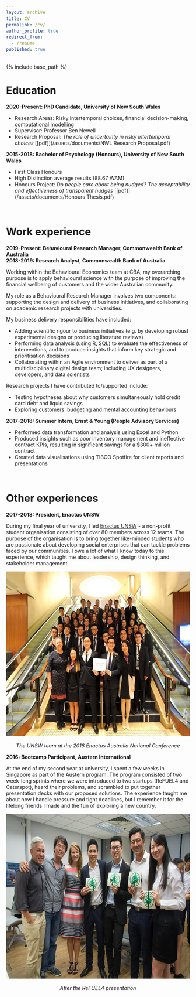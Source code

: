 ```yaml
---
layout: archive
title: CV
permalink: /cv/
author_profile: true
redirect_from:
  - /resume
published: true
---
```


{% include base_path %}

Education
======

**2020-Present: PhD Candidate, University of New South Wales**
* Research Areas: Risky intertemporal choices, financial decision-making, computational modelling
* Supervisor: Professor Ben Newell
* Research Proposal: _The role of uncertainty in risky intertemporal choices_ [[pdf]](/assets/documents/NWL Research Proposal.pdf)

**2015-2018: Bachelor of Psychology (Honours), University of New South Wales**
* First Class Honours
* High Distinction average results (88.67 WAM)
* Honours Project: _Do people care about being nudged? The acceptability and effectiveness of transparent nudges_ [[pdf]](/assets/documents/Honours Thesis.pdf)

<br>

Work experience
======

**2019-Present: Behavioural Research Manager, Commonwealth Bank of Australia**  
**2018-2019: Research Analyst, Commonwealth Bank of Australia**

Working within the Behavioural Economics team at CBA, my overarching purpose is to apply behavioural science with the purpose of improving the financial wellbeing of customers and the wider Australian community.

My role as a Behavioural Research Manager involves two components: supporting the design and delivery of business initiatives, and collaborating on academic research projects with universities.

My business delivery responsibilities have included:
* Adding scientific rigour to business initiatives (e.g. by developing robust experimental designs or producing literature reviews)
* Performing data analysis (using R, SQL) to evaluate the effectiveness of interventions, and to produce insights that inform key strategic and prioritisation decisions
* Collaborating within an Agile environment to deliver as part of a multidisciplinary digital design team; including UX designers, developers, and data scientists

Research projects I have contributed to/supported include:
* Testing hypotheses about why customers simultaneously hold credit card debt and liquid savings
* Exploring customers' budgeting and mental accounting behaviours

**2017-2018: Summer Intern, Ernst & Young (People Advisory Services)**
* Performed data transformation and analysis using Excel and Python
* Produced insights such as poor inventory management and ineffective contract KPIs, resulting in significant savings for a $300+ million contract
* Created data visualisations using TIBCO Spotfire for client reports and presentations

<br>

Other experiences
======

**2017-2018: President, Enactus UNSW**

During my final year of university, I led [Enactus UNSW](https://enactusunsw.org/) - a non-profit student organisation consisting of over 80 members across 12 teams. The purpose of the organisation is to bring together like-minded students who are passionate about developing social enterprises that can tackle problems faced by our communities. I owe a lot of what I know today to this experience, which taught me about leadership, design thinking, and stakeholder management.

<p align="center">
  <img src="/assets/images/enactus_conference.jpg" width="650" height="450"/>
</p>
<div align='center'><i>The UNSW team at the 2018 Enactus Australia National Conference</i></div>

**2016: Bootcamp Participant, Austern International**

At the end of my second year at university, I spent a few weeks in Singapore as part of the Austern program. The program consisted of two week-long sprints where we were introduced to two startups (ReFUEL4 and Caterspot), heard their problems, and scrambled to put together presentation decks with our proposed solutions. The experience taught me about how I handle pressure and tight deadlines, but I remember it for the lifelong friends I made and the fun of exploring a new country.

<p align="center">
  <img src="/assets/images/austern_refuel4.jpg" width="650" height="450"/>
</p>
<div align='center'><i>After the ReFUEL4 presentation</i></div>
